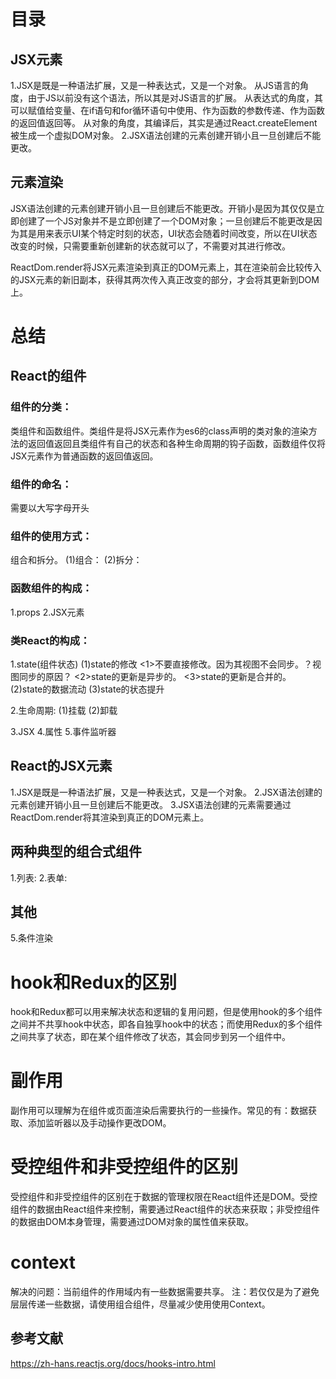 # 目录
## JSX元素 
  1.JSX是既是一种语法扩展，又是一种表达式，又是一个对象。
    从JS语言的角度，由于JS以前没有这个语法，所以其是对JS语言的扩展。
    从表达式的角度，其可以赋值给变量、在if语句和for循环语句中使用、作为函数的参数传递、作为函数的返回值返回等。
    从对象的角度，其编译后，其实是通过React.createElement被生成一个虚拟DOM对象。
  2.JSX语法创建的元素创建开销小且一旦创建后不能更改。

## 元素渲染
  JSX语法创建的元素创建开销小且一旦创建后不能更改。开销小是因为其仅仅是立即创建了一个JS对象并不是立即创建了一个DOM对象；一旦创建后不能更改是因为其是用来表示UI某个特定时刻的状态，UI状态会随着时间改变，所以在UI状态改变的时候，只需要重新创建新的状态就可以了，不需要对其进行修改。

  ReactDom.render将JSX元素渲染到真正的DOM元素上，其在渲染前会比较传入的JSX元素的新旧副本，获得其两次传入真正改变的部分，才会将其更新到DOM上。

# 总结
## React的组件
### 组件的分类：
  类组件和函数组件。类组件是将JSX元素作为es6的class声明的类对象的渲染方法的返回值返回且类组件有自己的状态和各种生命周期的钩子函数，函数组件仅将JSX元素作为普通函数的返回值返回。

### 组件的命名：
  需要以大写字母开头

### 组件的使用方式：
  组合和拆分。
  (1)组合：
  (2)拆分：  

### 函数组件的构成：
  1.props
  2.JSX元素

### 类React的构成：
  1.state(组件状态)
    (1)state的修改
      <1>不要直接修改。因为其视图不会同步。？视图同步的原因？
      <2>state的更新是异步的。
      <3>state的更新是合并的。
    (2)state的数据流动
    (3)state的状态提升

  2.生命周期:
    (1)挂载
    (2)卸载

  3.JSX
    4.属性
    5.事件监听器

## React的JSX元素
1.JSX是既是一种语法扩展，又是一种表达式，又是一个对象。
2.JSX语法创建的元素创建开销小且一旦创建后不能更改。 
3.JSX语法创建的元素需要通过ReactDom.render将其渲染到真正的DOM元素上。

## 两种典型的组合式组件
  1.列表:
  2.表单: 

## 其他
5.条件渲染


# hook和Redux的区别
hook和Redux都可以用来解决状态和逻辑的复用问题，但是使用hook的多个组件之间并不共享hook中状态，即各自独享hook中的状态；而使用Redux的多个组件之间共享了状态，即在某个组件修改了状态，其会同步到另一个组件中。

# 副作用
副作用可以理解为在组件或页面渲染后需要执行的一些操作。常见的有：数据获取、添加监听器以及手动操作更改DOM。

# 受控组件和非受控组件的区别
受控组件和非受控组件的区别在于数据的管理权限在React组件还是DOM。受控组件的数据由React组件来控制，需要通过React组件的状态来获取；非受控组件的数据由DOM本身管理，需要通过DOM对象的属性值来获取。

# context
  解决的问题：当前组件的作用域内有一些数据需要共享。
  注：若仅仅是为了避免层层传递一些数据，请使用组合组件，尽量减少使用使用Context。

## 参考文献
https://zh-hans.reactjs.org/docs/hooks-intro.html
